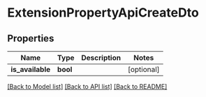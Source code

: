 # ExtensionPropertyApiCreateDto


## Properties
Name | Type | Description | Notes
------------ | ------------- | ------------- | -------------
**is_available** | **bool** |  | [optional] 

[[Back to Model list]](../README.md#documentation-for-models) [[Back to API list]](../README.md#documentation-for-api-endpoints) [[Back to README]](../README.md)


